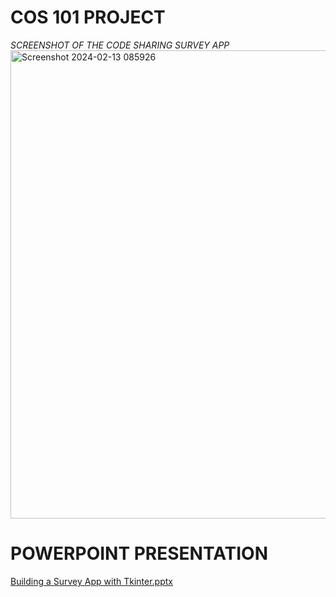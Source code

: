 # COS 101 PROJECT
_SCREENSHOT OF THE CODE SHARING SURVEY APP_
<img width="749" alt="Screenshot 2024-02-13 085926" src="https://github.com/Derrick-Kalu/GroupSurvey/assets/154278843/3e10ea70-4940-4d37-8ce1-b2d7b6acb7dd">
# POWERPOINT PRESENTATION
[Building a Survey App with Tkinter.pptx](https://github.com/Derrick-Kalu/GroupSurvey/files/14257884/Building.a.Survey.App.with.Tkinter.pptx)

